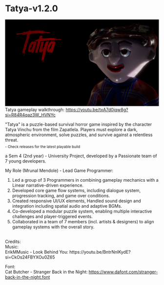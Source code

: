 # Tatya-v1.2.0
[![Tatya Gameplay](main-menu-final.png)](https://youtu.be/txA7d0jqw8g?si=R84R4qaz3W_HVNYc)
Tatya gameplay walkthrough: https://youtu.be/txA7d0jqw8g?si=R84R4qaz3W_HVNYc

"Tatya" is a puzzle-based survival horror game inspired by the character Tatya Vinchu from the film Zapatlela. Players must explore a dark, atmospheric environment, solve puzzles, and survive against a relentless threat. <br>
<sub> - Check releases for the latest playable build </sub>

a Sem 4 (2nd year) - University Project, developed by a Passionate team of 7 young developers.

My Role (Mrunal Mendole) - Lead Game Programmer:
1) Led a group of 3 Programmers in combining gameplay mechanics with a Linear narrative-driven experience.
2) Developed core game flow systems, including dialogue system, progression tracking, and game over conditions.
3) Created responsive UI/UX elements, Handled sound design and integration including spatial audio and adaptive BGMs.
4) Co-developed a modular puzzle system, enabling multiple interactive challenges and player-triggered events.
5) Collaborated in a team of 7 members (incl. artists & designers) to align gameplay systems with the overall story.

<br>
Credits: <br>
Music: <br>
ErikMMusic - Look Behind You: https://youtu.be/BntrNnlKydE?si=CkOs24FBYXOu0Z65 <br>

Font: <br>
Cat Butcher - Stranger Back in the Night: https://www.dafont.com/stranger-back-in-the-night.font

